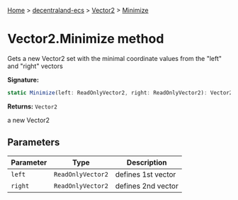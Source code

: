 [Home](./index) &gt; [decentraland-ecs](./decentraland-ecs.md) &gt; [Vector2](./decentraland-ecs.vector2.md) &gt; [Minimize](./decentraland-ecs.vector2.minimize.md)

# Vector2.Minimize method

Gets a new Vector2 set with the minimal coordinate values from the "left" and "right" vectors

**Signature:**
```javascript
static Minimize(left: ReadOnlyVector2, right: ReadOnlyVector2): Vector2;
```
**Returns:** `Vector2`

a new Vector2

## Parameters

|  Parameter | Type | Description |
|  --- | --- | --- |
|  `left` | `ReadOnlyVector2` | defines 1st vector |
|  `right` | `ReadOnlyVector2` | defines 2nd vector |

